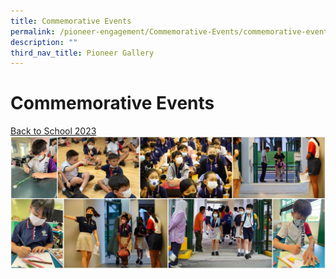 ```yaml
---
title: Commemorative Events
permalink: /pioneer-engagement/Commemorative-Events/commemorative-events/
description: ""
third_nav_title: Pioneer Gallery
---
```

# Commemorative Events

<a href="https://ogp-pioneerpri-staging.netlify.app/">Back to School 2023<img src="/images/Photo%20Album%20Thumb/back%20to%20school%202023.jpg"/> </a>